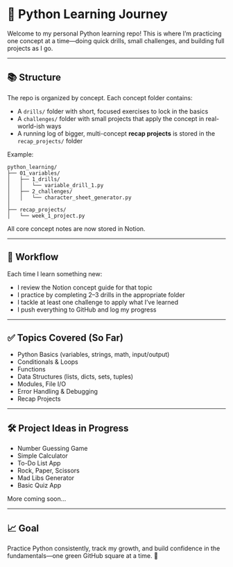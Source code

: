 # 🐍 Python Learning Journey

Welcome to my personal Python learning repo! This is where I’m practicing one concept at a time—doing quick drills, small challenges, and building full projects as I go.

---

## 📚 Structure

The repo is organized by concept. Each concept folder contains:
- A `drills/` folder with short, focused exercises to lock in the basics  
- A `challenges/` folder with small projects that apply the concept in real-world-ish ways  
- A running log of bigger, multi-concept **recap projects** is stored in the `recap_projects/` folder  

Example:

```
python_learning/
├── 01_variables/
│   ├── 1_drills/
│   │   └── variable_drill_1.py
│   ├── 2_challenges/
│   │   └── character_sheet_generator.py
│
├── recap_projects/
│   └── week_1_project.py
```

All core concept notes are now stored in Notion.

---

## 🔁 Workflow

Each time I learn something new:
- I review the Notion concept guide for that topic  
- I practice by completing 2–3 drills in the appropriate folder  
- I tackle at least one challenge to apply what I’ve learned  
- I push everything to GitHub and log my progress

---

## ✅ Topics Covered (So Far)

- Python Basics (variables, strings, math, input/output)  
- Conditionals & Loops  
- Functions  
- Data Structures (lists, dicts, sets, tuples)  
- Modules, File I/O  
- Error Handling & Debugging  
- Recap Projects

---

## 🛠 Project Ideas in Progress

- Number Guessing Game  
- Simple Calculator  
- To-Do List App  
- Rock, Paper, Scissors  
- Mad Libs Generator  
- Basic Quiz App  

More coming soon...

---

## 📈 Goal

Practice Python consistently, track my growth, and build confidence in the fundamentals—one green GitHub square at a time. 💪
